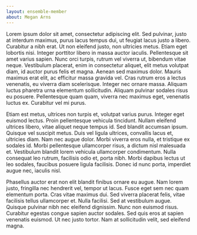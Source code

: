 ```yaml
---
layout: ensemble-member
about: Megan Arns
---
```

Lorem ipsum dolor sit amet, consectetur adipiscing elit. Sed pulvinar, justo at interdum maximus, purus lacus tempus dui, ut feugiat lacus justo a libero. Curabitur a nibh erat. Ut non eleifend justo, non ultricies metus. Etiam eget lobortis nisi. Integer porttitor libero in massa auctor iaculis. Pellentesque sit amet varius sapien. Nunc orci turpis, rutrum vel viverra ut, bibendum vitae neque. Vestibulum placerat, enim in consectetur aliquet, elit metus volutpat diam, id auctor purus felis et magna. Aenean sed maximus dolor. Mauris maximus erat elit, ac efficitur massa gravida vel. Cras rutrum eros a lectus venenatis, eu viverra diam scelerisque. Integer nec ornare massa. Aliquam luctus pharetra urna elementum sollicitudin. Aliquam pulvinar sodales risus eu posuere. Pellentesque quam quam, viverra nec maximus eget, venenatis luctus ex. Curabitur vel mi purus.

Etiam est metus, ultrices non turpis et, volutpat varius purus. Integer eget euismod lectus. Proin pellentesque vehicula tincidunt. Nullam eleifend ultrices libero, vitae aliquet neque tempus id. Sed blandit accumsan ipsum. Quisque vel suscipit metus. Duis vel ligula ultrices, convallis lacus et, ultricies diam. Nam nec augue dolor. Morbi viverra eros nulla, et tristique ex sodales id. Morbi pellentesque ullamcorper risus, a dictum nisl malesuada et. Vestibulum blandit lorem vehicula ullamcorper condimentum. Nulla consequat leo rutrum, facilisis odio et, porta nibh. Morbi dapibus lectus ut leo sodales, faucibus posuere ligula facilisis. Donec id nunc porta, imperdiet augue nec, iaculis nisl.

Phasellus auctor erat non elit blandit finibus ornare eu augue. Nam lorem justo, fringilla nec hendrerit vel, tempor ut lacus. Fusce eget sem nec quam elementum porta. Cras vitae maximus dui. Sed viverra placerat felis, vitae facilisis tellus ullamcorper et. Nulla facilisi. Sed at vestibulum augue. Quisque pulvinar nibh nec eleifend dignissim. Nunc non euismod risus. Curabitur egestas congue sapien auctor sodales. Sed quis eros at sapien venenatis euismod. Ut nec justo tortor. Nam at sollicitudin velit, sed eleifend magna.
